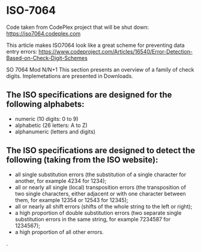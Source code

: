 # ISO-7064

Code taken from CodePlex project that will be shut down: https://iso7064.codeplex.com

This article makes ISO7064 look like a great scheme for preventing data entry errors: https://www.codeproject.com/Articles/16540/Error-Detection-Based-on-Check-Digit-Schemes

SO 7064 Mod N/N+1
This section presents an overview of a family of check digits. Implemetations are presented in Downloads.

## The ISO specifications are designed for the following alphabets:

* numeric (10 digits: 0 to 9)
* alphabetic (26 letters: A to Z)
* alphanumeric (letters and digits)

## The ISO specifications are designed to detect the following (taking from the ISO website):
* all single substitution errors (the substitution of a single character for another, for example 4234 for 1234);
* all or nearly all single (local) transposition errors (the transposition of two single characters, either adjacent or with one character between them, for example 12354 or 12543 for 12345);
* all or nearly all shift errors (shifts of the whole string to the left or right);
* a high proportion of double substitution errors (two separate single substitution errors in the same string, for example 7234587 for 1234567);
* a high proportion of all other errors.

.